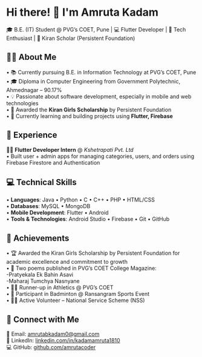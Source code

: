 # Hi there! 👋 I'm Amruta Kadam

🎓 B.E. (IT) Student @ PVG’s COET, Pune | 💻 Flutter Developer | 🌱 Tech Enthusiast | 🎯 Kiran Scholar (Persistent Foundation)


## 👩‍💻 About Me

• 📚 Currently pursuing B.E. in Information Technology at PVG’s COET, Pune  
• 🎓 Diploma in Computer Engineering from Government Polytechnic, Ahmednagar – 90.17%  
• 💡 Passionate about software development, especially in mobile and web technologies  
• 🌟 Awarded the **Kiran Girls Scholarship** by Persistent Foundation  
• 🚀 Currently learning and building projects using **Flutter, Firebase**

## 💼 Experience

👩‍💻 **Flutter Developer Intern** @ *Kshetrapati Pvt. Ltd*  
• Built user + admin apps for managing categories, users, and orders using Firebase Firestore and Authentication

## 💻 Technical Skills

• **Languages**: Java • Python • C • C++ • PHP • HTML/CSS  
• **Databases**: MySQL • MongoDB  
• **Mobile Development**: Flutter • Android  
• **Tools & Technologies**: Android Studio • Firebase • Git • GitHub

## 🏅 Achievements
• 🏆 Awarded the Kiran Girls Scholarship by Persistent Foundation for academic excellence and commitment to growth  
• 📖 Two poems published in PVG’s COET College Magazine:  
    -Pratyekala Ek Bahin Asavi  
    -Maharaj Tumchya Nasnyane  
• 🏃‍♀️ Runner-up in Athletics @ PVG’s COET  
• 🏸 Participant in Badminton @ Ransangram Sports Event  
• 🙋‍♀️ Active Volunteer – National Service Scheme (NSS)  

## 🔗 Connect with Me

📧 Email: amrutabkadam0@gmail.com  
💼 LinkedIn: [linkedin.com/in/kadamamruta1810](https://www.linkedin.com/in/kadamamruta1810)  
💻 GitHub: [github.com/amrutacoder](https://github.com/amrutacoder)
<!--

**amrutacoder/amrutacoder** is a ✨ _special_ ✨ repository because its `README.md` (this file) appears on your GitHub profile.

Here are some ideas to get you started:

- 🔭 I’m currently working on ...
- 🌱 I’m currently learning ...
- 👯 I’m looking to collaborate on ...
- 🤔 I’m looking for help with ...
- 💬 Ask me about ...
- 📫 How to reach me: ...
- 😄 Pronouns: ...
- ⚡ Fun fact: .++++++++++++..
-->
